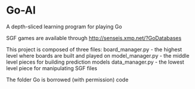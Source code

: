 # Go-AI
A depth-sliced learning program for playing Go

SGF games are available through http://senseis.xmp.net/?GoDatabases

This project is composed of three files:
board_manager.py - the highest level where boards are built and played on
model_manager.py - the middle level pieces for building prediction models
data_manager.py - the lowest level piece for manipulating SGF files

The folder Go is borrowed (with permission) code
